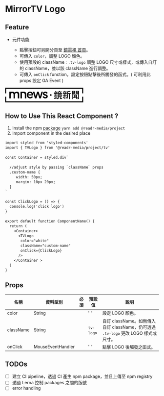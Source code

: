 # MirrorTV Logo

## Feature

- 元件功能

  - 點擊按鈕可另開分頁至 [鏡電視 首頁](https://www.mnews.tw/)。
  - 可傳入 `color`，調整 LOGO 顏色。
  - 使用預設的 className : `.tv-logo` 調整 LOGO 尺寸或樣式，或傳入自訂的 className，並以該 className 進行調整。
  - 可傳入 `onClick` function，設定按鈕點擊後所觸發的函式。( 可利用此 props 設定 GA Event )

![Mirrortv Logo](https://github.com/ChangRongXuan/Portfolio/blob/main/imgs/mirror-tv-black.svg)

## How to Use This React Component ?

1. Install the npm [package](https://www.npmjs.com/package/@readr-media/project)
   `yarn add @readr-media/project`
2. Import component in the desired place

```
import styled from 'styled-components'
import { TVLogo } from '@readr-media/project/tv'

const Container = styled.div`

  //adjust style by passing `className` props
  .custom-name {
     width: 50px;
     margin: 10px 20px;
  }
`

const ClickLogo = () => {
  console.log('click logo')
}

export default function ComponentName() {
  return (
    <Container>
      <TVLogo
       color="white"
       className="custom-name"
       onClick={ClickLogo}
      />
    </Container >
  )
}
```

## Props

| 名稱      | 資料型別          | 必須 | 預設值    | 說明                                                                               |
| --------- | ----------------- | ---- | --------- | ---------------------------------------------------------------------------------- |
| color     | String            |      | ' '       | 設定 LOGO 顏色。                                                                   |
| className | String            |      | `tv-logo` | 自訂 className。如無傳入自訂 className，仍可透過 `.tv-logo` 更改 LOGO 樣式或尺寸。 |
| onClick   | MouseEventHandler |      | ' '       | 點擊 LOGO 後觸發之函式。                                                           |

## TODOs

- [ ] 建立 CI pipeline，透過 CI 產生 npm package，並且上傳至 npm registry
- [ ] 透過 Lerna 控制 packages 之間的版號
- [ ] error handling
